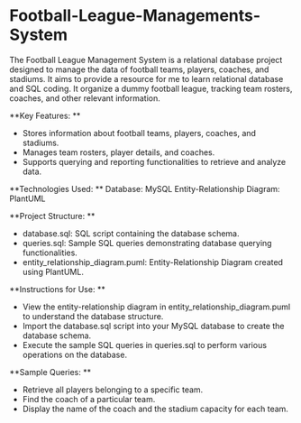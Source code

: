 # Football-League-Managements-System
The Football League Management System is a relational database project designed to manage the data of football teams, players, coaches, and stadiums. It aims to provide a resource for me to learn relational database and SQL coding. It organize a dummy football league, tracking team rosters, coaches, and other relevant information.

**Key Features:
**
- Stores information about football teams, players, coaches, and stadiums.
- Manages team rosters, player details, and coaches.
- Supports querying and reporting functionalities to retrieve and analyze data.

**Technologies Used:
**
Database: MySQL
Entity-Relationship Diagram: PlantUML

**Project Structure:
**
- database.sql: SQL script containing the database schema.
- queries.sql: Sample SQL queries demonstrating database querying functionalities.
- entity_relationship_diagram.puml: Entity-Relationship Diagram created using PlantUML.

**Instructions for Use:
**
- View the entity-relationship diagram in entity_relationship_diagram.puml to understand the database structure.
- Import the database.sql script into your MySQL database to create the database schema.
- Execute the sample SQL queries in queries.sql to perform various operations on the database.

**Sample Queries:
**
- Retrieve all players belonging to a specific team.
- Find the coach of a particular team.
- Display the name of the coach and the stadium capacity for each team.
